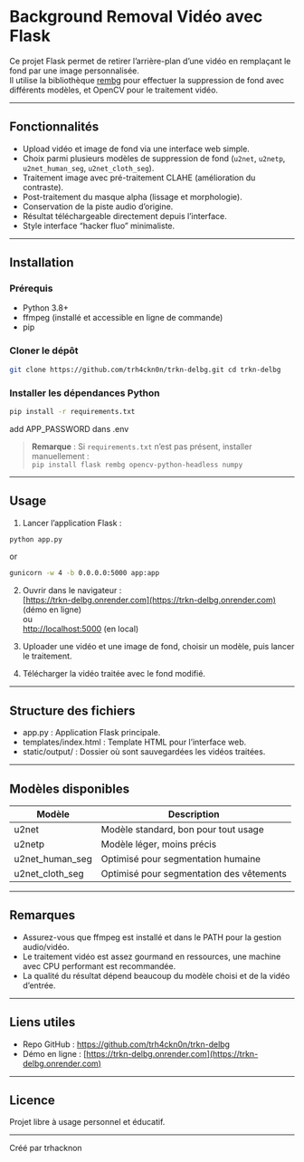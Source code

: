 # Background Removal Vidéo avec Flask

Ce projet Flask permet de retirer l’arrière-plan d’une vidéo en remplaçant le fond par une image personnalisée.  
Il utilise la bibliothèque [rembg](https://github.com/danielgatis/rembg) pour effectuer la suppression de fond avec différents modèles, et OpenCV pour le traitement vidéo.

---

## Fonctionnalités

- Upload vidéo et image de fond via une interface web simple.
- Choix parmi plusieurs modèles de suppression de fond (`u2net`, `u2netp`, `u2net_human_seg`, `u2net_cloth_seg`).
- Traitement image avec pré-traitement CLAHE (amélioration du contraste).
- Post-traitement du masque alpha (lissage et morphologie).
- Conservation de la piste audio d’origine.
- Résultat téléchargeable directement depuis l’interface.
- Style interface “hacker fluo” minimaliste.

---

## Installation

### Prérequis

- Python 3.8+
- ffmpeg (installé et accessible en ligne de commande)
- pip

### Cloner le dépôt

```bash
git clone https://github.com/trh4ckn0n/trkn-delbg.git cd trkn-delbg
```
### Installer les dépendances Python

```bash
pip install -r requirements.txt
```

add APP_PASSWORD dans .env

> **Remarque** : Si `requirements.txt` n’est pas présent, installer manuellement :  
> `pip install flask rembg opencv-python-headless numpy`

---

## Usage

1. Lancer l’application Flask :

```bash
python app.py
```

or

```bash
gunicorn -w 4 -b 0.0.0.0:5000 app:app
```

2. Ouvrir dans le navigateur :  
[https://trkn-delbg.onrender.com](https://trkn-delbg.onrender.com) (démo en ligne)  
ou  
[http://localhost:5000](http://localhost:5000) (en local)

3. Uploader une vidéo et une image de fond, choisir un modèle, puis lancer le traitement.

4. Télécharger la vidéo traitée avec le fond modifié.

---

## Structure des fichiers

- app.py : Application Flask principale.
- templates/index.html : Template HTML pour l’interface web.
- static/output/ : Dossier où sont sauvegardées les vidéos traitées.

---

## Modèles disponibles

| Modèle           | Description                            |
|------------------|------------------------------------|
| u2net            | Modèle standard, bon pour tout usage |
| u2netp           | Modèle léger, moins précis           |
| u2net_human_seg  | Optimisé pour segmentation humaine  |
| u2net_cloth_seg  | Optimisé pour segmentation des vêtements |

---

## Remarques

- Assurez-vous que ffmpeg est installé et dans le PATH pour la gestion audio/vidéo.
- Le traitement vidéo est assez gourmand en ressources, une machine avec CPU performant est recommandée.
- La qualité du résultat dépend beaucoup du modèle choisi et de la vidéo d’entrée.

---

## Liens utiles

- Repo GitHub : https://github.com/trh4ckn0n/trkn-delbg  
- Démo en ligne : [https://trkn-delbg.onrender.com](https://trkn-delbg.onrender.com)

---

## Licence

Projet libre à usage personnel et éducatif.

---

Créé par trhacknon

